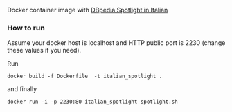 Docker container image with [DBpedia Spotlight in Italian](http://it.dbpedia.org) 

### How to run

Assume your docker host is localhost and HTTP public port is 2230 (change these values if you need).

Run
    
    docker build -f Dockerfile  -t italian_spotlight .

and finally

    docker run -i -p 2230:80 italian_spotlight spotlight.sh


